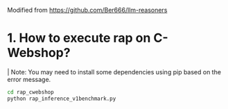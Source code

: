 Modified from https://github.com/Ber666/llm-reasoners

# 1. How to execute rap on C-Webshop?
| Note: You may need to install some dependencies using pip based on the error message.
```sh
cd rap_cwebshop
python rap_inference_v1benchmark.py
```
